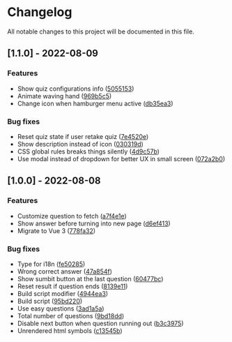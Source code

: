 # Changelog

All notable changes to this project will be documented in this file.

## [1.1.0] - 2022-08-09

### Features

- Show quiz configurations info ([5055153](50551531197b5274f0640cfe5d18e396a3f6b6db))
- Animate waving hand ([969b5c5](969b5c594a48f351292fc0cb86b85fa8907c354d))
- Change icon when hamburger menu active ([db35ea3](db35ea37a669019993b42422c5854e1c7a90042a))

### Bug fixes

- Reset quiz state if user retake quiz ([7e4520e](7e4520ec11696b5820ab4ce7b80de0d5d39f26d3))
- Show description instead of icon ([030319d](030319df7bdd2d5318d24ca9c0f3367fb7dbf588))
- CSS global rules breaks things silently ([4d9c57b](4d9c57bb85051231647451dd35eb04b9db7e7119))
- Use modal instead of dropdown for better UX in small screen ([072a2b0](072a2b0ce7af9398829255551a89a86dd3022941))

## [1.0.0] - 2022-08-08

### Features

- Customize question to fetch ([a7f4e1e](a7f4e1e87c9db560becff616618434e988ab9b25))
- Show answer before turning into new page ([d6ef413](d6ef413e46d85695117d178537fe425386745c4a))
- Migrate to Vue 3 ([778fa32](778fa32fdfa012ebe298f5f8744fb9556ba8711e))

### Bug fixes

- Type for i18n ([fe50285](fe5028555c726c1fcb8b111991ce7f15006a0cd3))
- Wrong correct answer ([47a854f](47a854f2b4113555837ae2f413c9ea82900dbed7))
- Show sumbit button at the last question ([60477bc](60477bc340222cb2f2cac20db6c12a2849c06f86))
- Reset result if question ends ([8139e11](8139e11066b79b3d17abc6d20dcd508c125e4dd5))
- Build script modifier ([4944ea3](4944ea3d231709617586fc1e279ee7bb3c844e1b))
- Build script ([95bd220](95bd22003db673314eb6918f502c4c05278d311c))
- Use easy questions ([3ad1a5a](3ad1a5af5838f4e692c800d6c8ba12eb2d3f0248))
- Total number of questions ([9bd18dd](9bd18dd5ddd9d6482d6c1fb0094d6ba614d16407))
- Disable next button when question running out ([b3c3975](b3c3975b66f52b71c5a4dc86a4950672542eb276))
- Unrendered html symbols ([c13545b](c13545bc56f423a78288cb25ce2862502ab725e2))

